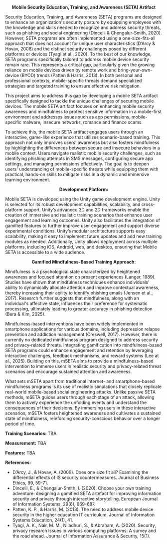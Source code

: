 <p align="center">
<b> Mobile Security Education, Training, and Awareness (SETA) Artifact </b>
</p align="center">
  
Security Education, Training, and Awareness (SETA) programs are designed to enhance an organization's security posture by equipping employees with the knowledge and skills needed to recognize and address security threats, such as phishing and social engineering (Dincelli & Chengalur-Smith, 2020). However, SETA programs are often implemented using a one-size-fits-all approach that does not account for unique user characteristics (D’Arcy & Hovav, 2008) and the distinct security challenges posed by different platforms or devices (Tyagi et al., 2020). To the best of our knowledge, SETA programs specifically tailored to address mobile device security remain rare. This represents a critical gap, particularly given the growing reliance on mobile devices driven by remote work and bring-your-own-device (BYOD) trends (Patten & Harris, 2013). In both personal and professional contexts, mobile-specific threats demand specialized strategies and targeted training to ensure effective risk mitigation.

This project aims to address this gap by developing a mobile SETA artifact specifically designed to tackle the unique challenges of securing mobile devices. The mobile SETA artifact focuses on enhancing mobile security awareness and mindfulness to protect sensitive information in a mobile-first environment and addresses issues such as app permissions, mobile-specific malware, insecure networks, romance and finance scams.

To achieve this, the mobile SETA artifact engages users through an interactive, game-like experience that utilizes scenario-based training. This approach not only improves users’ awareness but also fosters mindfulness by highlighting the differences between secure and insecure behaviors in a mobile context. Users navigate realistic mobile security challenges, such as identifying phishing attempts in SMS messages, configuring secure app settings, and managing permissions effectively. The goal is to deepen users' understanding of mobile-specific threats while equipping them with practical, hands-on skills to mitigate risks in a dynamic and immersive learning environment.

<p align="center">
<b> Development Platform: </b>
</p align="center">

Mobile SETA is developed using the Unity game development engine. Unity is selected for its robust development capabilities, scalability, and cross-platform support. Unity’s advanced 3D and 2D frameworks enable the creation of immersive and realistic training scenarios that enhance user engagement and learning outcomes. Unity also facilitates the integration of gamified features to further improve user engagement and support diverse experimental conditions. Unity’s modular architecture supports easy scalability, making it easy to implement future updates and add new training modules as needed. Additionally, Unity allows deployment across multiple platforms, including iOS, Android, web, and desktop, ensuring that Mobile SETA is accessible to a wide audience.

<p align="center">
<b> Gamified Mindfulness-Based Training Approach: </b>
</p align="center">

Mindfulness is a psychological state characterized by heightened awareness and focused attention on present experiences (Langer, 1989). Studies have shown that mindfulness techniques enhance individuals’ ability to dynamically allocate attention and improve contextual awareness, thereby increasing their ability to identify phishing emails (Jensen et al., 2017). Research further suggests that mindfulness, along with an individual's affective state, influences their preference for systematic processing, ultimately leading to greater accuracy in phishing detection (Bera & Kim, 2025).

Mindfulness-based interventions have been widely implemented in smartphone applications for various domains, including depression relapse prevention and addiction management (Creswell, 2017). However, there is currently no dedicated mindfulness program designed to address security and privacy-related threats. Integrating gamification into mindfulness-based SETA programs could enhance engagement and retention by leveraging interactive challenges, feedback mechanisms, and reward systems (Lee at al., 2025). Building on this, mSETA aims to provide a mindfulness-based intervention to immerse users in realistic security and privacy-related threat scenarios and encourage sustained attention and awareness.

What sets mSETA apart from traditional internet- and smartphone-based mindfulness programs is its use of realistic simulations that closely replicate real-world mobile-based social engineering attacks. Unlike passive SETA methods, mSETA guides users through each stage of an attack, allowing them to actively experience the unfolding events and understand the consequences of their decisions. By immersing users in these interactive scenarios, mSETA fosters heightened awareness and cultivates a sustained state of mindfulness, reinforcing security-conscious behavior over a longer period of time.

**Training Scenarios:** TBA

**Measurement:** TBA

**Features:** TBA

**References:**
- D’Arcy, J., & Hovav, A. (2009). Does one size fit all? Examining the differential effects of IS security countermeasures. Journal of Business Ethics, 89, 59-71.
- Dincelli, E., & Chengalur-Smith, I. (2020). Choose your own training adventure: designing a gamified SETA artefact for improving information security and privacy through interactive storytelling. European Journal of Information Systems, 29(6), 669-687.
- Patten, K. P., & Harris, M. (2013). The need to address mobile device security in the higher education IT curriculum. Journal of Information Systems Education, 24(1), 41.
- Tyagi, A. K., Nair, M. M., Niladhuri, S., & Abraham, A. (2020). Security, privacy research issues in various computing platforms: A survey and the road ahead. Journal of Information Assurance & Security, 15(1).
